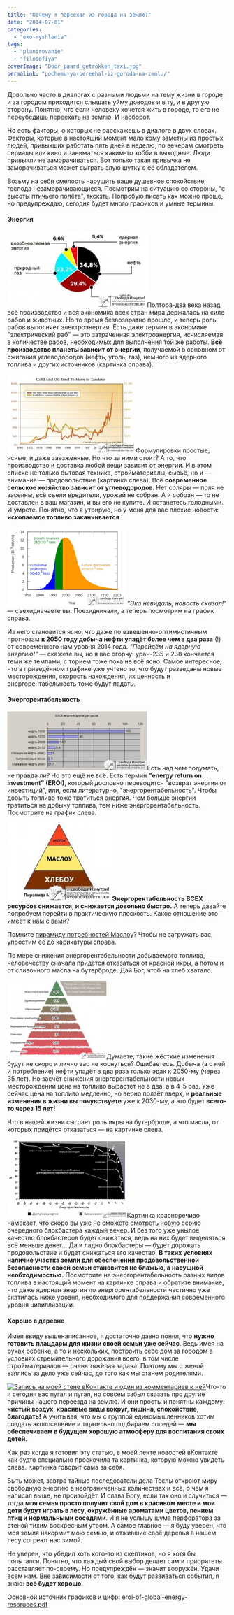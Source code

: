 ```yaml
---
title: "Почему я переехал из города на землю?"
date: "2014-07-01"
categories: 
  - "eko-myshlenie"
tags: 
  - "planirovanie"
  - "filosofiya"
coverImage: "Door_paard_getrokken_taxi.jpg"
permalink: "pochemu-ya-pereehal-iz-goroda-na-zemlu/"
---
```


Довольно часто в диалогах с разными людьми на тему жизни в городе и за городом приходится слышать уйму доводов и в ту, и в другую сторону. Понятно, что если человеку хочется жить в городе, то его не переубедишь переехать на землю. И наоборот.

Но есть факторы, о которых не расскажешь в диалоге в двух словах. Факторы, которые в настоящий момент мало кому заметны из простых людей, привыкших работать пять дней в неделю, по вечерам смотреть сериалы или кино и заниматься каким-то хобби в выходные. Люди привыкли не заморачиваться. Вот только такая привычка не заморачиваться может сыграть злую шутку с её обладателем.

Возьму на себя смелость нарушить ваше душевное спокойствие, господа незаморачивающиеся. Посмотрим на ситуацию со стороны, "с высоты птичьего полёта", ткскзть. Попробую писать как можно проще, но предупреждаю, сегодня будет много графиков и умные термины.

#### Энергия

[![Распределение источников энергии на 2014 год](images/energia-320x174.jpg)](http://svobodaiznutri.ru/wp-content/uploads/energia.jpg)Полтора-два века назад всё производство и вся экономика всех стран мира держалась на силе рабов и животных. Но то время безвозвратно прошло, и теперь роль рабов выполняет электроэнергия. Есть даже термин в экономике "электрический раб" — это затраченная электроэнергия, исчисляемая в количестве рабов, необходимых для выполнения той же работы. **Всё производство планеты зависит от энергии**, получаемой в основном от сжигания углеводородов (нефть, уголь, газ), немного из ядерного топлива и других источников (картинка справа).

[![Зависимость цен на золото от цен на нефть. Такая же закономерность и для продуктов с/х отрасли, и вообще практически любой вещи в современном мире. Обратите внимание на экспоненциальный рост в последнее время](images/Gold+Oil-294x180.jpg)](http://svobodaiznutri.ru/wp-content/uploads/Gold+Oil.jpg)Формулировки простые, ясные, и даже заезженные. Но что за ними стоит? А то, что производство и доставка любой вещи зависит от энергии. И в этом списке не только бытовая техника, стройматериалы, сырьё, но и — внимание — продовольствие (картинка слева). Всё **современное сельское хозяйство зависит от углеводородов**. Нет соляры — поля не засеяны, всё съели вредители, урожай не собран. А и собран — то не доставлен в ваш магазин, и вы его не купите. И останетесь голодными. И умрёте. Понятно, что я утрирую, но у меня для вас плохие новости: **ископаемое топливо заканчивается**.

[![Мировая добыча нефти. Оптимистический прогноз](images/Запасы-270x180.png)](http://svobodaiznutri.ru/wp-content/uploads/Запасы.png) _"Эка невидаль, новость сказал!"_ — съехидначаете вы. Поехидничали, а теперь посмотрим на график справа.

Из него становится ясно, что даже по взвешенно-оптимистичным прогнозам **к 2050 году добыча нефти упадёт более чем в два раза** (!) от современного нам уровня 2014 года. _"Перейдём на ядерную энергию!"_ — скажете вы, но я вас огорчу: уран-235 и 238 кончается теми же темпами, с торием тоже пока не всё ясно. Самое интересное, что в приведённом графике уже учтено то, что будут разведаны новые месторождения, скорость нахождения, их ценность и энергорентабельность тоже будут падать.

#### Энергорентабельность

[![Соотношение энергии, затраченной на добычу к доступной к использованию](images/Eroi-320x135.jpg)](http://svobodaiznutri.ru/wp-content/uploads/Eroi.jpg)Есть над чем подумать, не правда ли? Но это ещё не всё. Есть термин **"energy return on investment" (EROI)**, который дословно переводится "возврат энергии от инвестиций", или, если литературно, "энергорентабельность". Чтобы добыть топливо тоже тратиться энергия. Чем больше энергии тратиться на добычу топлива, тем ниже энергорентабельность. Посмотрите на график слева.

[![Пирамида Маслоу, первая версия](images/maslow-240x180.jpg)](http://svobodaiznutri.ru/wp-content/uploads/maslow.jpg)**Энергорентабельность ВСЕХ ресурсов снижается, и снижается довольно быстро.** А теперь давайте попробуем перейти в практическую плоскость. Какое отношение это имеет к нам с вами?

Помните [пирамиду потребностей Маслоу](http://ru.wikipedia.org/wiki/%D0%9F%D0%B8%D1%80%D0%B0%D0%BC%D0%B8%D0%B4%D0%B0_%D0%BF%D0%BE%D1%82%D1%80%D0%B5%D0%B1%D0%BD%D0%BE%D1%81%D1%82%D0%B5%D0%B9_%D0%BF%D0%BE_%D0%9C%D0%B0%D1%81%D0%BB%D0%BE%D1%83)? Чтобы не загружать вас, упростим её до карикатуры справа.

По мере снижения энергорентабельности добываемого топлива, человечеству сначала придётся отказаться от красной икры, а потом и от сливочного масла на бутерброде. Дай Бог, чтоб на хлеб хватало.

[![Чем ниже энергорентабельность добываемого топлива, тем от больших благ придётся отказываться](images/Иерархия-227x180.jpg)](http://svobodaiznutri.ru/wp-content/uploads/Иерархия.jpg)Думаете, такие жёсткие изменения будут не скоро и лично вас не коснуться? Ошибаетесь. Добыча (а с ней и потребление) нефти упадёт в два раза только эдак к 2050-му (через 35 лет). Но засчёт снижения энергорентабельности новых месторождений цена на топливо вырастет не в два, а в 4-5 раз. Уже сейчас цена на топливо медленно, но верно ползёт вверх, и **реальные изменения в жизни вы почувствуете** уже к 2030-му, а это будет **всего-то через 15 лет!**

Что в нашей жизни сыграет роль икры на бутерброде, а что масла, от которых придётся отказаться — на картинке слева.

[![Энергорентабельность разных видов топлива в настоящий момент. Обратите внимание, что даже ядерная энергия по энергорентабельности частично скатилась ниже уровня, необходимого для поддержания современного уровня цивиллизации](images/cliff-energy-274x180.jpg)](http://svobodaiznutri.ru/wp-content/uploads/cliff-energy.jpg)Картинка красноречиво намекает, что скоро вы уже не сможете смотреть новую серию очередного блокбастера каждый вечер. И без того уже унылое качество блокбастеров будет снижаться, ведь на них будет выделяться всё меньше денег... Да и ладно блокбастеры — будет дорожать продовольствие и будет снижаться его качество. **В таких условиях наличие участка земли для обеспечения продовольственной безопасности своей семьи становится не блажью, а насущной необходимостью.** Посмотрите на энергорентабельность разных видов топлива в настоящий момент на картинке справа и обратите внимание, что даже ядерная энергия по энергорентабельности частично уже скатилась ниже уровня, необходимого для поддержания современного уровня цивиллизации.

#### Хорошо в деревне

Имея ввиду вышенаписанное, я достаточно давно понял, что **нужно готовить плацдарм для жизни своей семьи уже сейчас**. Ведь имея на руках ребёнка, а то и нескольких, построить себе дом за городом в условиях стремительного дорожания всего, в том числе стройматериалов — очень тяжёлая задача. Поэтому мы с женой взялись за дело уже сейчас, до того как мы станем родителями.

[![Запись на моей стене вКонтакте и один из комментариев к ней](images/Помойка-дети-215x180.jpg)](http://svobodaiznutri.ru/wp-content/uploads/Помойка-дети.jpg)Что-то я сегодня вас пугал и пугал, но совсем забыл сказать про другие причины нашего переезда на землю. И они просты и понятны каждому: **чистый воздух, красивые виды вокруг, тишина, спокойствие, благодать!** А учитывая, что мы с группой единомышленников хотим создать экопоселение и тщательно подбираем соседей — **мы обеспечиваем в будущем хорошую атмосферу для воспитания своих детей**.

Как раз когда я готовил эту статью, в моей ленте новостей вКонтакте как будто специально проскочила та картинка, которую можно увидеть слева. Картинка говорит сама за себя.

Быть может, завтра тайные последователи дела Теслы откроют миру свободную энергию в неограниченных количествах и всё, о чём я написал выше, не произойдёт. И слава Богу, если так оно и случиться — тогда **моя семья просто получит свой дом в красивом месте и мои дети будут играть в лесу, окружённые ароматами цветов, пением птиц и нормальными соседями**. И я не услышу шума перфоратора за стеной тихим воскресным утром. А самое главное — я буду уверен, что моя земля накормит мою семью, и отжившие своё деревья в нашем лесу согреют нас зимой.

Не уверен, что убедил хоть кого-то из скептиков, но я хотя бы попытался. Понятно, что каждый свой выбор делает сам и приоритеты расставляет по-своему. Но предупреждён — значит вооружён. Удачи всем нам. Вне зависимости от того, как будут развиваться события, я знаю: **всё будет хорошо**.

Основной источник графиков и цифр: [eroi-of-global-energy-resoruces.pdf](http://svobodaiznutri.ru/wp-content/uploads/eroi-of-global-energy-resoruces.pdf)
